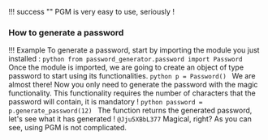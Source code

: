 !!! success ""
    PGM is very easy to use, seriously ! 

### How to generate a password
!!! Example
    To generate a password, start by importing the module you just installed :
    ```python
    from password_generator.password import Password
    ```
    Once the module is imported, we are going to create an object of type password to start using its functionalities.
    ```python
    p = Password()
    ```
    We are almost there! Now you only need to generate the password with the magic functionality. This functionality requires the number of characters that the password will contain, it is mandatory !
    ```python
    password = p.generate_password(12)
    ```
    The function returns the generated password, let's see what it has generated !
    ```
    @Jju5XBbL377
    ```
Magical, right? As you can see, using PGM is not complicated.